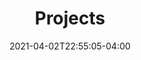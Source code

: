 ---
categories: ["projects"]
date: "2021-04-02T22:55:05-04:00"
tags: ["projects"]
title: "Projects"
---